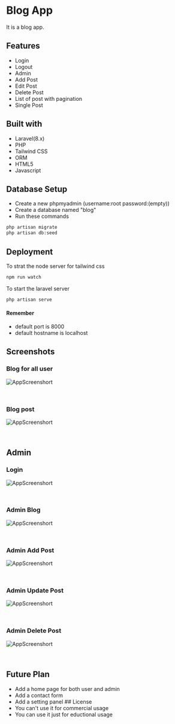 
# Blog App

It is a blog app.



## Features
- Login
- Logout
- Admin
- Add Post
- Edit Post
- Delete Post
- List of post with pagination
- Single Post


## Built with
- Laravel(8.x)
- PHP
- Tailwind CSS
- ORM
- HTML5
- Javascript
## Database Setup
- Create a new phpmyadmin (username:root password:(empty))
- Create a database named "blog"
- Run these commands
```bash
php artisan migrate
php artisan db:seed
```
## Deployment

To strat the node server for tailwind css

```bash
npm run watch
```
To start the laravel server

```bash
php artisan serve
```

#### Remember
- default port is 8000 
- default hostname is localhost

## Screenshots
### Blog for all user

![AppScreenshort](https://github.com/Argha-Nilanjon-Nondi/blog-app-laravel/blob/master/screenshot/public_blog.png?raw=true)

<br>

### Blog post

![AppScreenshort](https://github.com/Argha-Nilanjon-Nondi/blog-app-laravel/blob/master/screenshot/single_blog_post.png?raw=true)

<br>

## Admin
### Login

![AppScreenshort](https://github.com/Argha-Nilanjon-Nondi/blog-app-laravel/blob/master/screenshot/login.png?raw=true)

<br>

### Admin Blog

![AppScreenshort](https://github.com/Argha-Nilanjon-Nondi/blog-app-laravel/blob/master/screenshot/admin_blog.png?raw=true)

<br>

### Admin Add Post

![AppScreenshort](https://github.com/Argha-Nilanjon-Nondi/blog-app-laravel/blob/master/screenshot/admin_post_add.png?raw=true)

<br>

### Admin Update Post

![AppScreenshort](https://github.com/Argha-Nilanjon-Nondi/blog-app-laravel/blob/master/screenshot/admin_post_update.png?raw=true)

<br>

### Admin Delete Post

![AppScreenshort](https://github.com/Argha-Nilanjon-Nondi/blog-app-laravel/blob/master/screenshot/admin_post_delete.png?raw=true)

<br>

## Future Plan
- Add a home page for both user and admin
- Add a contact form
- Add a setting panel ## License
- You can't use it for commercial usage
- You can use it just for eductional usage